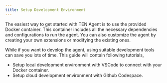 ```yaml
---
title: Setup Development Environment
---
```


The easiest way to get started with TEN Agent is to use the provided Docker container. This container includes all the necessary dependencies and configurations to run the agent. You can also customize the agent by creating your own extensions or modifying the existing ones.

While if you want to develop the agent, using suitable development tools can save you lots of time. This guide will contain following tutorials,

- Setup local development environment with VSCode to connect with your Docker container.
- Setup cloud development environment with Github Codespace.
